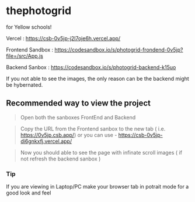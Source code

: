 # thephotogrid
for Yellow schools!

Vercel : https://csb-0v5jp-j2l7oje6h.vercel.app/

Frontend Sandbox : https://codesandbox.io/s/photogrid-frondend-0v5jp?file=/src/App.js

Backend Sanbox : https://codesandbox.io/s/photogrid-backend-k15uo

If you not able to see the images, the only reason can be the backend might be hybernated.

## Recommended way to view the project
> Open both the sanboxes FrontEnd and Backend


> Copy the URL from the Frontend sanbox to the new tab ( i.e. https://0v5jp.csb.app/)
  or you can use - https://csb-0v5jp-di6gnkxfj.vercel.app/
  
> Now you should able to see the page with infinate scroll images ( if not refresh the backend sanbox )


### Tip 
If you are viewing in Laptop/PC make your browser tab in potrait mode for a good look and feel




 


